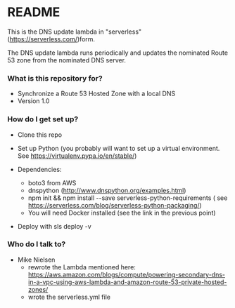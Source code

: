 # README #

This is the DNS update lambda in "serverless" (https://serverless.com/)form.

The DNS update lambda runs periodically and updates the nominated Route 53 zone from the nominated DNS server.

### What is this repository for? ###

* Synchronize a Route 53 Hosted Zone with a local DNS
* Version 1.0


### How do I get set up? ###

* Clone this repo
* Set up Python (you probably will want to set up a virtual environment.  See https://virtualenv.pypa.io/en/stable/)
* Dependencies: 
    * boto3 from AWS
	* dnspython (http://www.dnspython.org/examples.html)
	* npm init && npm install --save serverless-python-requirements  ( see https://serverless.com/blog/serverless-python-packaging/)
	* You will need Docker installed (see the link in the previous point)

* Deploy with sls deploy -v


### Who do I talk to? ###

* Mike Nielsen 
    * rewrote the Lambda mentioned here: https://aws.amazon.com/blogs/compute/powering-secondary-dns-in-a-vpc-using-aws-lambda-and-amazon-route-53-private-hosted-zones/
    * wrote the serverless.yml file